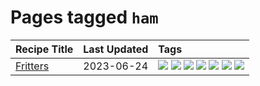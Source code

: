# Pages tagged `ham`

|Recipe Title|Last Updated|Tags
|:---|:---|:---|
|[Fritters](../recipes/fritters.md)|2023-06-24|[![](https://img.shields.io/badge/tag-chicken-b7439e)](../tags/chicken.md) [![](https://img.shields.io/badge/tag-family-af803c)](../tags/family.md) [![](https://img.shields.io/badge/tag-fried-e2596)](../tags/fried.md) [![](https://img.shields.io/badge/tag-ham-c6d429)](../tags/ham.md) [![](https://img.shields.io/badge/tag-lamp-062ab)](../tags/lamp.md) [![](https://img.shields.io/badge/tag-leftovers-517a72)](../tags/leftovers.md) [![](https://img.shields.io/badge/tag-vegetables-e5c1d4)](../tags/vegetables.md)|